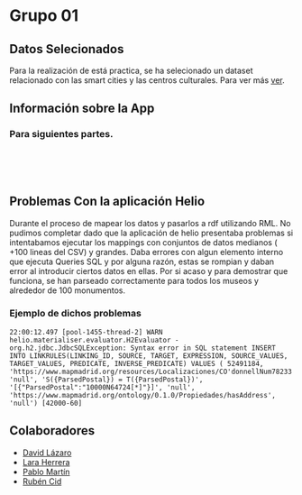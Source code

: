 
# Grupo 01
## Datos Selecionados
Para la realización de está practica, se ha selecionado un dataset relacionado con las 
smart cities y las centros culturales. Para ver más [ver](https://htmlpreview.github.io/?https://github.com/RubenCid35/Curso2021-2022-DataScience/master/HandsOn/Group02/requirementes/datasetRequirements.html).


## Información sobre la App
### Para siguientes partes.
<br><br><br>


## Problemas Con la aplicación Helio
Durante el proceso de mapear los datos y pasarlos a rdf utilizando RML. No pudimos completar dado que la
aplicación de helio presentaba problemas si intentabamos ejecutar los mappings con conjuntos de datos
medianos ( +100 lineas del CSV) y grandes. Daba errores con algun elemento interno que ejecuta Queries SQL y por alguna razón,
estas se rompian y daban error al introducir ciertos datos en ellas.
Por si acaso y para demostrar que funciona, se han parseado correctamente para todos los museos y alrededor de 100 monumentos.
        
### Ejemplo de dichos problemas
```
22:00:12.497 [pool-1455-thread-2] WARN  helio.materialiser.evaluator.H2Evaluator - org.h2.jdbc.JdbcSQLException: Syntax error in SQL statement INSERT INTO LINKRULES(LINKING_ID, SOURCE, TARGET, EXPRESSION, SOURCE_VALUES, TARGET_VALUES, PREDICATE, INVERSE_PREDICATE) VALUES ( 52491184, 'https://www.mapmadrid.org/resources/Localizaciones/CO'donnellNum78233', 'null', 'S({ParsedPostal}) = T({ParsedPostal})', '[{"ParsedPostal":"10000N64724[*]"}]', 'null', 'https://www.mapmadrid.org/ontology/0.1.0/Propiedades/hasAddress', 'null') [42000-60]
```

## Colaboradores

- [David Lázaro](https://github.com/davidlm28)
- [Lara Herrera](https://github.com/laraherrerafernandez)
- [Pablo Martín](https://github.com/pablomartinescobar1)
- [Rubén Cid](https://github.com/RubenCid35)

<br><br><br>

